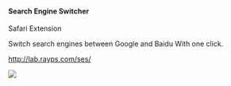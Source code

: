 #### Search Engine Switcher

Safari Extension

Switch search engines between Google and Baidu
With one click.

<http://lab.rayps.com/ses/>

![](http://lab.rayps.com/ses/image.png)